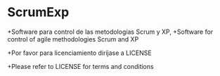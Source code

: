 ScrumExp
========
 
+Software para control de las metodologías Scrum y XP, 
+Software for control of agile methodologies Scrum and XP


+Por favor para licenciamiento diríjase a LICENSE


+Please refer to LICENSE for terms and conditions

